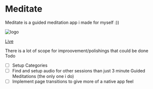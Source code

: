 # Meditate
Meditate is a guided meditation app i made for myself :))

![logo](https://user-images.githubusercontent.com/88381529/190005781-3dd205ba-dfa1-438b-8776-ccb822e1a1cd.png)

[Live](https://meditate.jb2k4.repl.co)

There is a lot of scope for improovement/polishings that could be done
Todo
- [ ] Setup Categories
- [ ] Find and setup audio for other sessions than just 3 minute Guided Meditations (the only one i do)
- [ ] Implement page transitions to give more of a native app feel
